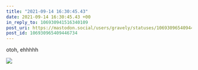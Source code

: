 ```yaml
---
title: "2021-09-14 16:30:45.43"
date: 2021-09-14 16:30:45.43 +00
in_reply_to: 106930941516340109
post_uri: https://mastodon.social/users/gravely/statuses/106930965409446734
post_id: 106930965409446734
---
```

otoh, ehhhhh


![](/images/106930965358322879.jpg)

